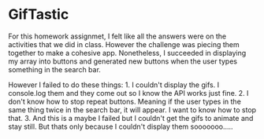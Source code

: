 # GifTastic

For this homework assignmet, I felt like all the answers were on the activities that we did in class. However the challenge was piecing them together to make a cohesive app. Nonetheless, I succeeded in displaying my array into buttons and generated new buttons when the user types something in the search bar.

However I failed to do these things:
    1. I couldn't display the gifs. I console.log them and they come out so I know the API works just fine.
    2. I don't know how to stop repeat buttons. Meaning if the user types in the same thing twice in the search bar, it will appear. I want to know how to stop that.
    3. And this is a maybe I failed but I couldn't get the gifs to animate and stay still. But thats only because I couldn't display them sooooooo.....